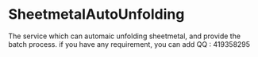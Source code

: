 # SheetmetalAutoUnfolding
The service which can automaic unfolding sheetmetal,  and provide the batch process.
if you have any requirement, you can add QQ : 419358295
